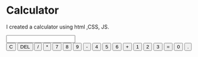 # Calculator
I created a calculator using html ,CSS, JS.

<!DOCTYPE html>
<html lang="en">
<head>
    <meta charset="UTF-8">
    <meta name="viewport" content="width=device-width, initial-scale=1.0">
    <title>Online Calculator</title>
    <link rel="stylesheet" href="https://fonts.googleapis.com/css2?family=Orbitron&display=swap">
    <link rel="stylesheet" href="styles.css">
</head>
<body>
    <div class="calculator">
        <input type="text" id="display" readonly>
        <div class="buttons">
            <button onclick="clearDisplay()">C</button>
            <button onclick="deleteLast()">DEL</button>
            <button onclick="appendCharacter('/')">/</button>
            <button onclick="appendCharacter('*')">*</button>
            <button onclick="appendCharacter('7')">7</button>
            <button onclick="appendCharacter('8')">8</button>
            <button onclick="appendCharacter('9')">9</button>
            <button onclick="appendCharacter('-')">-</button>
            <button onclick="appendCharacter('4')">4</button>
            <button onclick="appendCharacter('5')">5</button>
            <button onclick="appendCharacter('6')">6</button>
            <button onclick="appendCharacter('+')">+</button>
            <button onclick="appendCharacter('1')">1</button>
            <button onclick="appendCharacter('2')">2</button>
            <button onclick="appendCharacter('3')">3</button>
            <button onclick="calculate()">=</button>
            <button onclick="appendCharacter('0')">0</button>
            <button onclick="appendCharacter('.')">.</button>
        </div>
    </div>
    <script src="script.js"></script>
</body>
</html>

